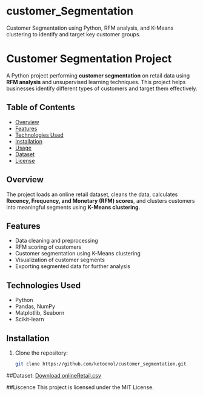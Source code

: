 # customer_Segmentation
Customer Segmentation using Python, RFM analysis, and K-Means clustering to identify and target key customer groups.

# Customer Segmentation Project

A Python project performing **customer segmentation** on retail data using **RFM analysis** and unsupervised learning techniques. This project helps businesses identify different types of customers and target them effectively.

## Table of Contents
- [Overview](#overview)
- [Features](#features)
- [Technologies Used](#technologies-used)
- [Installation](#installation)
- [Usage](#usage)
- [Dataset](#dataset)
- [License](#license)

## Overview
The project loads an online retail dataset, cleans the data, calculates **Recency, Frequency, and Monetary (RFM) scores**, and clusters customers into meaningful segments using **K-Means clustering**.

## Features
- Data cleaning and preprocessing
- RFM scoring of customers
- Customer segmentation using K-Means clustering
- Visualization of customer segments
- Exporting segmented data for further analysis

## Technologies Used
- Python  
- Pandas, NumPy  
- Matplotlib, Seaborn  
- Scikit-learn  

## Installation
1. Clone the repository:
   ```bash
   git clone https://github.com/ketoenol/customer_segmentation.git

##Dataset: 
[Download onlineRetail.csv](https://drive.google.com/file/d/1gReuh5dAEF5FQv_fy78-laLd_GEyVqwk/view?usp=sharing)

##Liscence 
This project is licensed under the MIT License.
